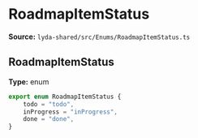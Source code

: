 # RoadmapItemStatus

**Source:** `lyda-shared/src/Enums/RoadmapItemStatus.ts`

## RoadmapItemStatus

**Type:** enum

```typescript
export enum RoadmapItemStatus {
    todo = "todo",
    inProgress = "inProgress",
    done = "done",
}
```

